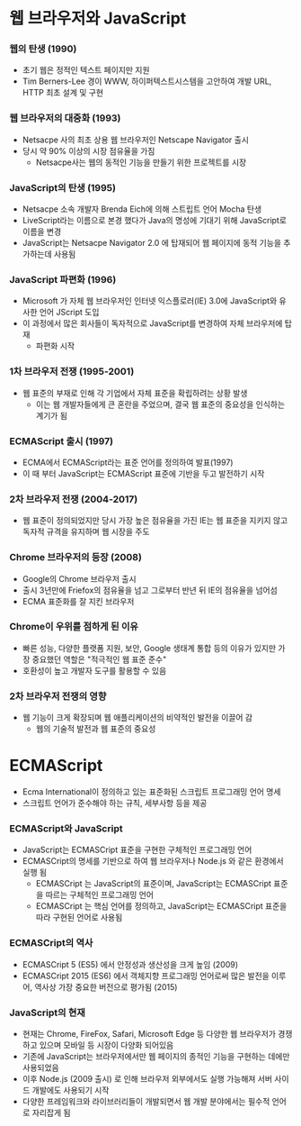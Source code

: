 # 웹 브라우저와 JavaScript
### 웹의 탄생 (1990)
- 초기 웹은 정적인 텍스트 페이지만 지원
- Tim Berners-Lee 경이 WWW, 하이퍼텍스트시스템을 고안하여 개발 URL, HTTP 최초 설계 및 구현

### 웹 브라우저의 대중화 (1993)
- Netsacpe 사의 최초 상용 웹 브라우저인 Netscape Navigator 출시
- 당시 약 90% 이상의 시장 점유율을 가짐
  - Netsacpe사는 웹의 동적인 기능을 만들기 위한 프로젝트를 시장

### JavaScript의 탄생 (1995)
- Netsacpe 소속 개발자 Brenda Eich에 의해 스트립트 언어 Mocha 탄생
- LiveScript라는 이름으로 본경 했다가 Java의 명성에 기대기 위해 JavaScript로 이름을 변경
- JavaScript는 Netsacpe Navigator 2.0 에 탑재되어 웹 페이지에 동적 기능을 추가하는데 사용됨

### JavaScript 파편화 (1996)
- Microsoft 가 자체 웹 브라우저인 인터넷 익스플로러(IE) 3.0에 JavaScript와 유사한 언어 JScript 도입
- 이 과정에서 많은 회사들이 독자적으로 JavaScript를 변경하여 자체 브라우저에 탑재
  - 파편화 시작

### 1차 브라우저 전쟁 (1995-2001)
- 웹 표준의 부재로 인해 각 기업에서 자체 표준을 확립하려는 상황 발생
  - 이는 웹 개발자들에게 큰 혼란을 주었으며, 결국 웹 표준의 중요성을 인식하는 계기가 됨

### ECMAScript 출시 (1997)
- ECMA에서 ECMAScript라는 표준 언어를 정의하여 발표(1997)
- 이 때 부터 JavaScript는 ECMAScript 표준에 기반을 두고 발전하기 시작

### 2차 브라우저 전쟁 (2004-2017)
- 웹 표준이 정의되었지만 당시 가장 높은 점유율을 가진 IE는 웹 표준을 지키지 않고 독자적 규격을 유지하며 웹 시장을 주도

### Chrome 브라우저의 등장 (2008)
- Google의 Chrome 브라우저 출시
- 출시 3년만에 Friefox의 점유율을 넘고 그로부터 반년 뒤 IE의 점유율을 넘어섬
- ECMA 표준화를 잘 지킨 브라우저

### Chrome이 우위를 점하게 된 이유
- 빠른 성능, 다양한 플랫폼 지원, 보안, Google 생태계 통합 등의 이유가 있지만 가장 중요했던 역할은 "적극적인 웹 표준 준수"
- 호환성이 높고 개발자 도구를 활용할 수 있음

### 2차 브라우저 전쟁의 영향
- 웹 기능이 크게 확장되며 웹 애플리케이션의 비약적인 발전을 이끌어 감
  - 웹의 기술적 발전과 웹 표준의 중요성

# ECMAScript
- Ecma International이 정의하고 있는 표준화된 스크립트 프로그래밍 언어 명세
- 스크립트 언어가 준수해야 하는 규칙, 세부사항 등을 제공

### ECMAScript와 JavaScript
- JavaScript는 ECMASCript 표준을 구현한 구체적인 프로그래밍 언어
- ECMASCript의 명세를 기반으로 하여 웹 브라우저나 Node.js 와 같은 환경에서 실행 됨
  - ECMASCript 는 JavaScript의 표준이며, JavaScript는 ECMASCript 표준을 따르는 구체적인 프로그래밍 언어
  - ECMASCript 는 핵심 언어를 정의하고, JavaScript는 ECMASCript 표준을 따라 구현된 언어로 사용됨

### ECMASCript의 역사
- ECMASCript 5 (ES5) 에서 안정성과 생산성을 크게 높임 (2009)
- ECMASCript 2015 (ES6) 에서 객체지향 프로그래밍 언어로써 많은 발전을 이루어, 역사상 가장 중요한 버전으로 평가됨 (2015)

### JavaScript의 현재
- 현재는 Chrome, FireFox, Safari, Microsoft Edge 등 다양한 웹 브라우저가 경쟁하고 있으며 모바일 등 시장이 다양화 되어있음
- 기존에 JavaScript는 브라우저에서만 웹 페이지의 종적인 기능을 구현하는 데에만 사용되었음
- 이후 Node.js (2009 출시) 로 인해 브라우저 외부에서도 실행 가능해져 서버 사이드 개발에도 사용되기 시작
- 다양한 프레임워크와 라이브러리들이 개발되면서 웹 개발 분야에서는 필수적 언어로 자리잡게 됨